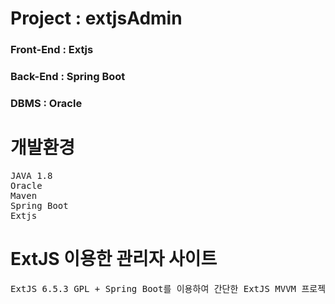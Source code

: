 # Project : extjsAdmin
### Front-End : Extjs
### Back-End : Spring Boot
### DBMS : Oracle

# 개발환경
<pre>
JAVA 1.8
Oracle
Maven
Spring Boot
Extjs
</pre>
 

# ExtJS 이용한 관리자 사이트
<pre>
ExtJS 6.5.3 GPL + Spring Boot를 이용하여 간단한 ExtJS MVVM 프로젝트를 만들어보았습니다.
</pre>
